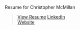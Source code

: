 Resume for Christopher McMillan

> [View Resume](resume.md)
> [LinkedIn](https://www.linkedin.com/in/kmsquared)  
> [Website](http://www.kmsquared.net)